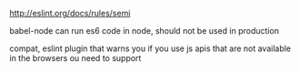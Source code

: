 http://eslint.org/docs/rules/semi

babel-node can run es6 code in node, should not be used in production

compat, eslint plugin that warns you if you use js apis that are not available in the browsers ou need to support

